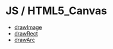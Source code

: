 # JS / HTML5_Canvas

* [drawImage](./drawImage.md)
* [drawRect](./drawRect.md)
* [drawArc](./drawArc.md)